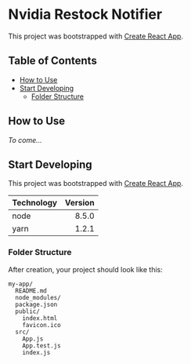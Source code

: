 # Nvidia Restock Notifier

This project was bootstrapped with [Create React App](https://github.com/facebookincubator/create-react-app).

## Table of Contents

- [How to Use](#how-to-use)
- [Start Developing](#start-developing)
  - [Folder Structure](#folder-structure)

## How to Use

_To come..._

## Start Developing

This project was bootstrapped with [Create React App](https://github.com/facebookincubator/create-react-app).

| Technology                | Version     |
| ------------------------- | -----------:|
| node                      | 8.5.0       |
| yarn                      | 1.2.1       |

### Folder Structure

After creation, your project should look like this:

```
my-app/
  README.md
  node_modules/
  package.json
  public/
    index.html
    favicon.ico
  src/
    App.js
    App.test.js
    index.js
```
